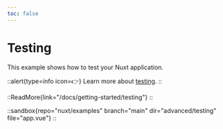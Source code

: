 ```yaml
---
toc: false
---
```


# Testing

This example shows how to test your Nuxt application.

::alert{type=info icon=👉}
Learn more about [testing](/docs/getting-started/testing).
::

::ReadMore{link="/docs/getting-started/testing"}
::

::sandbox{repo="nuxt/examples" branch="main" dir="advanced/testing" file="app.vue"}
::
